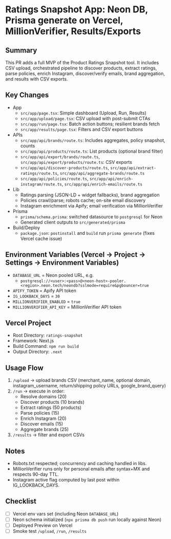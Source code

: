 # Ratings Snapshot App: Neon DB, Prisma generate on Vercel, MillionVerifier, Results/Exports

## Summary
This PR adds a full MVP of the Product Ratings Snapshot tool.
It includes CSV upload, orchestrated pipeline to discover products, extract ratings, parse policies, enrich Instagram, discover/verify emails, brand aggregation, and results with CSV exports.

## Key Changes
- App
  - `src/app/page.tsx`: Simple dashboard (Upload, Run, Results)
  - `src/app/upload/page.tsx`: CSV upload with post-submit CTAs
  - `src/app/run/page.tsx`: Batch action buttons; resilient brands fetch
  - `src/app/results/page.tsx`: Filters and CSV export buttons
- APIs
  - `src/app/api/brands/route.ts`: Includes aggregates, policy snapshot, counts
  - `src/app/api/products/route.ts`: List products (optional brand filter)
  - `src/app/api/export/brands/route.ts`, `src/app/api/export/products/route.ts`: CSV exports
  - `src/app/api/discover-products/route.ts`, `src/app/api/extract-ratings/route.ts`, `src/app/api/aggregate-brands/route.ts`
  - `src/app/api/policies/route.ts`, `src/app/api/enrich-instagram/route.ts`, `src/app/api/enrich-emails/route.ts`
- Lib
  - Ratings parsing (JSON-LD + widget fallbacks), brand aggregation
  - Policies crawl/parse; robots cache; on-site email discovery
  - Instagram enrichment via Apify; email verification via MillionVerifier
- Prisma
  - `prisma/schema.prisma`: switched datasource to `postgresql` for Neon
  - Generated client outputs to `src/generated/prisma`
- Build/Deploy
  - `package.json`: `postinstall` and `build` run `prisma generate` (fixes Vercel cache issue)

## Environment Variables (Vercel → Project → Settings → Environment Variables)
- `DATABASE_URL` = Neon pooled URL, e.g.
  - `postgresql://<user>:<pass>@<neon-host>-pooler.<region>.neon.tech/neondb?sslmode=require&pgbouncer=true`
- `APIFY_TOKEN` = Apify API token
- `IG_LOOKBACK_DAYS` = `30`
- `MILLIONVERIFIER_ENABLED` = `true`
- `MILLIONVERIFIER_API_KEY` = MillionVerifier API token

## Vercel Project
- Root Directory: `ratings-snapshot`
- Framework: Next.js
- Build Command: `npm run build`
- Output Directory: `.next`

## Usage Flow
1. `/upload` → upload brands CSV (merchant_name, optional domain, instagram_username, return/shipping policy URLs, google_brand_query)
2. `/run` → execute in order:
   - Resolve domains (20)
   - Discover products (10 brands)
   - Extract ratings (50 products)
   - Parse policies (15)
   - Enrich Instagram (20)
   - Discover emails (15)
   - Aggregate brands (25)
3. `/results` → filter and export CSVs

## Notes
- Robots.txt respected; concurrency and caching handled in libs.
- MillionVerifier runs only for personal emails after syntax+MX and respects 90-day TTL.
- Instagram active flag computed by last post within IG_LOOKBACK_DAYS.

## Checklist
- [ ] Vercel env vars set (including Neon `DATABASE_URL`)
- [ ] Neon schema initialized (`npx prisma db push` run locally against Neon)
- [ ] Deployed Preview on Vercel
- [ ] Smoke test `/upload`, `/run`, `/results`
